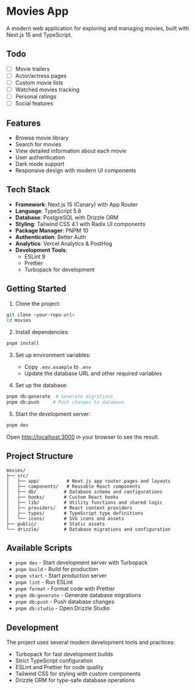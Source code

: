 # Movies App

A modern web application for exploring and managing movies, built with Next.js 15 and TypeScript.

## Todo

- [ ] Movie trailers
- [ ] Actor/actress pages
- [ ] Custom movie lists
- [ ] Watched movies tracking
- [ ] Personal ratings
- [ ] Social features

## Features

- Browse movie library
- Search for movies
- View detailed information about each movie
- User authentication
- Dark mode support
- Responsive design with modern UI components

## Tech Stack

- **Framework**: Next.js 15 (Canary) with App Router
- **Language**: TypeScript 5.8
- **Database**: PostgreSQL with Drizzle ORM
- **Styling**: Tailwind CSS 4.1 with Radix UI components
- **Package Manager**: PNPM 10
- **Authentication**: Better Auth
- **Analytics**: Vercel Analytics & PostHog
- **Development Tools**:
  - ESLint 9
  - Prettier
  - Turbopack for development

## Getting Started

1. Clone the project:

```bash
git clone <your-repo-url>
cd movies
```

2. Install dependencies:

```bash
pnpm install
```

3. Set up environment variables:

   - Copy `.env.example` to `.env`
   - Update the database URL and other required variables

4. Set up the database:

```bash
pnpm db:generate  # Generate migrations
pnpm db:push     # Push changes to database
```

5. Start the development server:

```bash
pnpm dev
```

Open [http://localhost:3000](http://localhost:3000) in your browser to see the result.

## Project Structure

```
movies/
├── src/
│   ├── app/          # Next.js app router pages and layouts
│   ├── components/   # Reusable React components
│   ├── db/          # Database schema and configurations
│   ├── hooks/       # Custom React hooks
│   ├── lib/         # Utility functions and shared logic
│   ├── providers/   # React context providers
│   ├── types/       # TypeScript type definitions
│   └── icons/       # SVG icons and assets
├── public/          # Static assets
└── drizzle/         # Database migrations and configuration
```

## Available Scripts

- `pnpm dev` - Start development server with Turbopack
- `pnpm build` - Build for production
- `pnpm start` - Start production server
- `pnpm lint` - Run ESLint
- `pnpm format` - Format code with Prettier
- `pnpm db:generate` - Generate database migrations
- `pnpm db:push` - Push database changes
- `pnpm db:studio` - Open Drizzle Studio

## Development

The project uses several modern development tools and practices:

- Turbopack for fast development builds
- Strict TypeScript configuration
- ESLint and Prettier for code quality
- Tailwind CSS for styling with custom components
- Drizzle ORM for type-safe database operations
